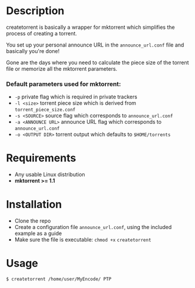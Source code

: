 # Description

createtorrent is basically a wrapper for mktorrent which simplifies the process of creating a torrent.

You set up your personal announce URL in the `announce_url.conf` file and basically you're done!

Gone are the days where you need to calculate the piece size of the torrent file or memorize all the mktorrent parameters.

### Default parameters used for mktorrent:

- `-p` private flag which is required in private trackers
- `-l <size>` torrent piece size which is derived from `torrent_piece_size.conf`
- `-s <SOURCE>` source flag which corresponds to `announce_url.conf`
- `-a <ANNOUNCE URL>` announce URL flag which corresponds to `announce_url.conf`
- `-o <OUTPUT DIR>` torrent output which defaults to `$HOME/torrents`

# Requirements

- Any usable Linux distribution
- **mktorrent >= 1.1**

# Installation

- Clone the repo
- Create a configuration file `announce_url.conf`, using the included example as a guide
- Make sure the file is executable: `chmod +x` `createtorrent`

# Usage

`$ createtorrent /home/user/MyEncode/ PTP`
